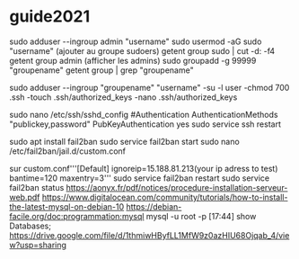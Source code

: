 # guide2021





sudo adduser --ingroup admin "username" 
sudo usermod -aG sudo "username" (ajouter au groupe sudoers)
getent group sudo | cut -d: -f4
getent group admin (afficher les admins)
sudo groupadd -g 99999 "groupename"
getent group | grep "groupename"

sudo adduser --ingroup "groupename" "username"
-su -l user
-chmod 700 .ssh
-touch .ssh/authorized_keys 
-nano .ssh/authorized_keys

sudo nano /etc/ssh/sshd_config 
#Authentication
AuthenticationMethods "publickey,password"
PubKeyAuthentication yes
sudo service ssh restart

sudo apt install fail2ban
sudo service fail2ban start
sudo nano /etc/fail2ban/jail.d/custom.conf

sur custom.conf'''[Default]
ignoreip=15.188.81.213(your ip adress to test)
bantime=120	
maxentry=3'''
sudo service fail2ban restart
sudo service fail2ban status
https://aonyx.fr/pdf/notices/procedure-installation-serveur-web.pdf
https://www.digitalocean.com/community/tutorials/how-to-install-the-latest-mysql-on-debian-10
https://debian-facile.org/doc:programmation:mysql
mysql -u root -p
[17:44]
show Databases;
https://drive.google.com/file/d/1thmiwHByfLL1MfW9z0azHIU68Ojqab_4/view?usp=sharing

